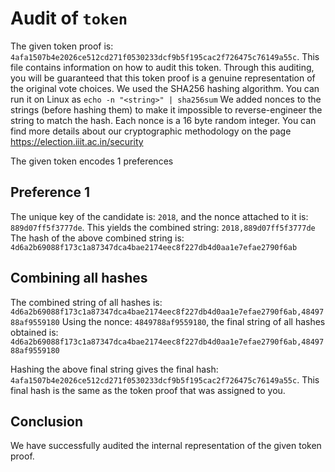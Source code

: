 # Audit of `token`

The given token proof is: `4afa1507b4e2026ce512cd271f0530233dcf9b5f195cac2f726475c76149a55c`. This file contains information on how to audit this token. Through this auditing, you will be guaranteed that this token proof is a genuine representation of the original vote choices.
We used the SHA256 hashing algorithm. You can run it on Linux as `echo -n "<string>" | sha256sum`
We added nonces to the strings (before hashing them) to make it impossible to reverse-engineer the string to match the hash. Each nonce is a 16 byte random integer.
You can find more details about our cryptographic methodology on the page https://election.iiit.ac.in/security

The given token encodes 1 preferences

## Preference 1

The unique key of the candidate is: `2018`, and the nonce attached to it is: `889d07ff5f3777de`. This yields the combined string: `2018,889d07ff5f3777de`
The hash of the above combined string is: `4d6a2b69088f173c1a87347dca4bae2174eec8f227db4d0aa1e7efae2790f6ab`

## Combining all hashes

The combined string of all hashes is: `4d6a2b69088f173c1a87347dca4bae2174eec8f227db4d0aa1e7efae2790f6ab,4849788af9559180`
Using the nonce: `4849788af9559180`, the final string of all hashes obtained is: `4d6a2b69088f173c1a87347dca4bae2174eec8f227db4d0aa1e7efae2790f6ab,4849788af9559180`

Hashing the above final string gives the final hash: `4afa1507b4e2026ce512cd271f0530233dcf9b5f195cac2f726475c76149a55c`. This final hash is the same as the token proof that was assigned to you.

## Conclusion

We have successfully audited the internal representation of the given token proof.